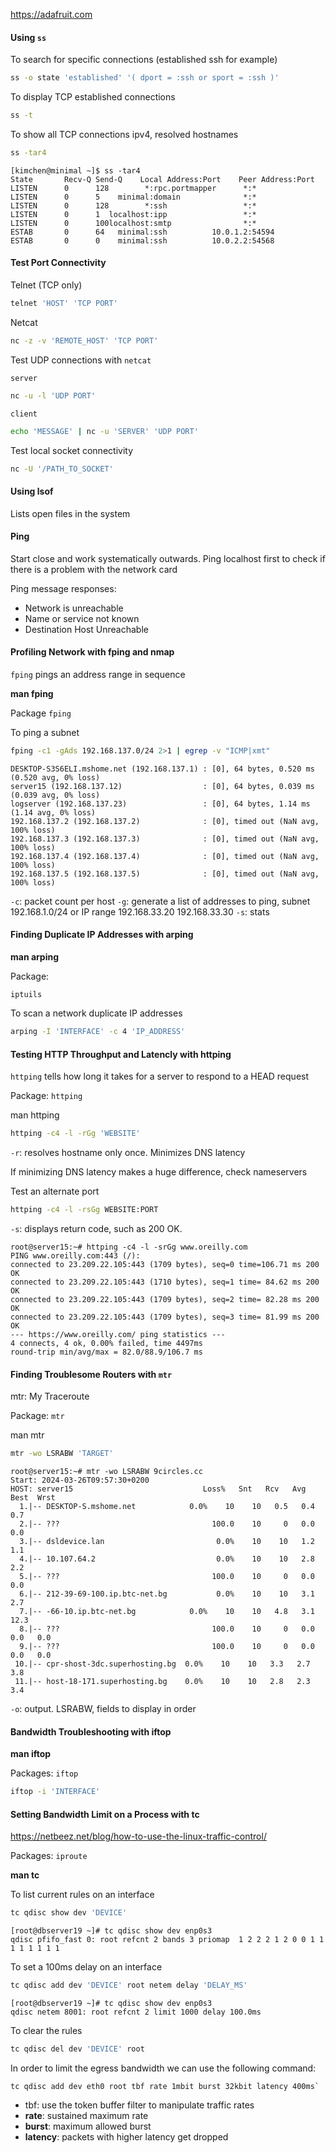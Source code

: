 
https://adafruit.com
#### Using `ss`

To search for specific connections (established ssh for example)

``` bash
ss -o state 'established' '( dport = :ssh or sport = :ssh )'
```

To display TCP established connections
``` bash
ss -t
```

To show all TCP connections ipv4, resolved hostnames

``` bash
ss -tar4
```

``` 
[kimchen@minimal ~]$ ss -tar4
State       Recv-Q Send-Q    Local Address:Port    Peer Address:Port
LISTEN      0      128        *:rpc.portmapper      *:*
LISTEN      0      5    minimal:domain              *:*
LISTEN      0      128        *:ssh                 *:*
LISTEN      0      1  localhost:ipp                 *:*
LISTEN      0      100localhost:smtp                *:*
ESTAB       0      64   minimal:ssh          10.0.1.2:54594
ESTAB       0      0    minimal:ssh          10.0.2.2:54568
```

#### Test Port Connectivity

Telnet (TCP only)

``` bash
telnet 'HOST' 'TCP PORT'
```

Netcat

```bash
nc -z -v 'REMOTE_HOST' 'TCP PORT'
```

Test UDP connections with `netcat`

`server`
``` bash
nc -u -l 'UDP PORT'
```

`client`
``` bash
echo 'MESSAGE' | nc -u 'SERVER' 'UDP PORT'
```

Test local socket connectivity

``` bash
nc -U '/PATH_TO_SOCKET'
```
#### Using lsof

Lists open files in the system 
#### Ping

Start close and work systematically outwards. Ping localhost first to check if there is a problem with the network card

Ping message responses:
* Network is unreachable
* Name or service not known
* Destination Host Unreachable

#### Profiling Network with fping and nmap

`fping` pings an address range in sequence

**man fping**

Package
`fping`

To ping a subnet

``` bash
fping -c1 -gAds 192.168.137.0/24 2>1 | egrep -v "ICMP|xmt"
```

```
DESKTOP-S3S6ELI.mshome.net (192.168.137.1) : [0], 64 bytes, 0.520 ms (0.520 avg, 0% loss)
server15 (192.168.137.12)                  : [0], 64 bytes, 0.039 ms (0.039 avg, 0% loss)
logserver (192.168.137.23)                 : [0], 64 bytes, 1.14 ms (1.14 avg, 0% loss)
192.168.137.2 (192.168.137.2)              : [0], timed out (NaN avg, 100% loss)
192.168.137.3 (192.168.137.3)              : [0], timed out (NaN avg, 100% loss)
192.168.137.4 (192.168.137.4)              : [0], timed out (NaN avg, 100% loss)
192.168.137.5 (192.168.137.5)              : [0], timed out (NaN avg, 100% loss)
```

`-c`: packet count per host
`-g`: generate a list of addresses to ping, subnet 192.168.1.0/24 or IP range 192.168.33.20 192.168.33.30
`-s`: stats

#### Finding Duplicate IP Addresses with arping

**man arping**

Package:

`iptuils`

To scan a network duplicate IP addresses

``` bash
arping -I 'INTERFACE' -c 4 'IP_ADDRESS'
```

#### Testing HTTP Throughput and Latencly with httping

`httping` tells how long it takes for a server to respond to a HEAD request

Package: 
`httping`

man httping

``` bash
httping -c4 -l -rGg 'WEBSITE'
```

`-r`: resolves hostname only once. Minimizes DNS latency

If minimizing DNS latency makes a huge difference, check nameservers

Test an alternate port

```bash
httping -c4 -l -rsGg WEBSITE:PORT
```

`-s`: displays return code, such as 200 OK.

```
root@server15:~# httping -c4 -l -srGg www.oreilly.com
PING www.oreilly.com:443 (/):
connected to 23.209.22.105:443 (1709 bytes), seq=0 time=106.71 ms 200 OK
connected to 23.209.22.105:443 (1710 bytes), seq=1 time= 84.62 ms 200 OK
connected to 23.209.22.105:443 (1709 bytes), seq=2 time= 82.28 ms 200 OK
connected to 23.209.22.105:443 (1709 bytes), seq=3 time= 81.99 ms 200 OK
--- https://www.oreilly.com/ ping statistics ---
4 connects, 4 ok, 0.00% failed, time 4497ms
round-trip min/avg/max = 82.0/88.9/106.7 ms
```

#### Finding Troublesome Routers with `mtr`

mtr: My Traceroute

Package: 
`mtr`

man mtr

``` bash
mtr -wo LSRABW 'TARGET'
```

```
root@server15:~# mtr -wo LSRABW 9circles.cc
Start: 2024-03-26T09:57:30+0200
HOST: server15                             Loss%   Snt   Rcv   Avg  Best  Wrst
  1.|-- DESKTOP-S.mshome.net            0.0%    10    10   0.5   0.4   0.7
  2.|-- ???                                  100.0    10     0   0.0   0.0 
  3.|-- dsldevice.lan                         0.0%    10    10   1.2   1.1 
  4.|-- 10.107.64.2                           0.0%    10    10   2.8   2.2 
  5.|-- ???                                  100.0    10     0   0.0   0.0 
  6.|-- 212-39-69-100.ip.btc-net.bg           0.0%    10    10   3.1   2.7 
  7.|-- -66-10.ip.btc-net.bg            0.0%    10    10   4.8   3.1  12.3
  8.|-- ???                                  100.0    10     0   0.0   0.0   0.0
  9.|-- ???                                  100.0    10     0   0.0   0.0   0.0
 10.|-- cpr-shost-3dc.superhosting.bg  0.0%    10    10   3.3   2.7   3.8
 11.|-- host-18-171.superhosting.bg    0.0%    10    10   2.8   2.3   3.4
```

`-o`: output. LSRABW, fields to display in order

#### Bandwidth Troubleshooting with iftop

**man iftop**

Packages: 
`iftop`

``` bash
iftop -i 'INTERFACE'
```

#### Setting Bandwidth Limit on a Process with tc

https://netbeez.net/blog/how-to-use-the-linux-traffic-control/

Packages: 
`iproute`

**man tc**

To list current rules on an interface

``` bash
tc qdisc show dev 'DEVICE'
```

```
[root@dbserver19 ~]# tc qdisc show dev enp0s3
qdisc pfifo_fast 0: root refcnt 2 bands 3 priomap  1 2 2 2 1 2 0 0 1 1 1 1 1 1 1 1
```

To set a 100ms delay on an interface

``` bash
tc qdisc add dev 'DEVICE' root netem delay 'DELAY_MS'
```

```
[root@dbserver19 ~]# tc qdisc show dev enp0s3
qdisc netem 8001: root refcnt 2 limit 1000 delay 100.0ms
```

To clear the rules

```bash
tc qdisc del dev 'DEVICE' root
```

In order to limit the egress bandwidth we can use the following command:

```
tc qdisc add dev eth0 root tbf rate 1mbit burst 32kbit latency 400ms`
```

* tbf: use the token buffer filter to manipulate traffic rates
* **rate**: sustained maximum rate
* **burst**: maximum allowed burst
* **latency**: packets with higher latency get dropped


